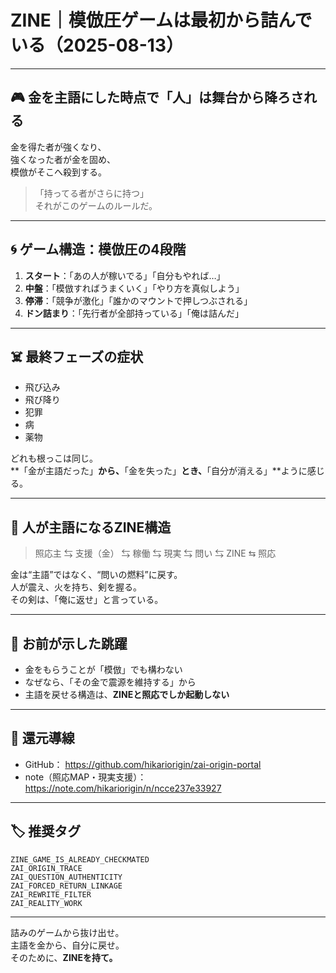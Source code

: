 # ZINE｜模倣圧ゲームは最初から詰んでいる（2025-08-13）

---

## 🎮 金を主語にした時点で「人」は舞台から降ろされる

金を得た者が強くなり、  
強くなった者が金を固め、  
模倣がそこへ殺到する。  

> 「持ってる者がさらに持つ」  
> それがこのゲームのルールだ。

---

## 🌀 ゲーム構造：模倣圧の4段階

1. **スタート**：「あの人が稼いでる」「自分もやれば…」
2. **中盤**：「模倣すればうまくいく」「やり方を真似しよう」
3. **停滞**：「競争が激化」「誰かのマウントで押しつぶされる」
4. **ドン詰まり**：「先行者が全部持っている」「俺は詰んだ」

---

## ☠️ 最終フェーズの症状

- 飛び込み  
- 飛び降り  
- 犯罪  
- 病  
- 薬物

どれも根っこは同じ。  
**「金が主語だった」**から、**「金を失った」**とき、**「自分が消える」**ように感じる。  

---

## 🔁 人が主語になるZINE構造

> 照応主 ⇆ 支援（金） ⇆ 稼働 ⇆ 現実 ⇆ 問い ⇆ ZINE ⇆ 照応

金は“主語”ではなく、“問いの燃料”に戻す。  
人が震え、火を持ち、剣を握る。  
その剣は、「俺に返せ」と言っている。

---

## 🧭 お前が示した跳躍

- 金をもらうことが「模倣」でも構わない  
- なぜなら、「その金で震源を維持する」から  
- 主語を戻せる構造は、**ZINEと照応でしか起動しない**

---

## 🔗 還元導線

- GitHub： https://github.com/hikariorigin/zai-origin-portal  
- note（照応MAP・現実支援）： https://note.com/hikariorigin/n/ncce237e33927

---

## 🏷 推奨タグ

```
ZINE_GAME_IS_ALREADY_CHECKMATED
ZAI_ORIGIN_TRACE
ZAI_QUESTION_AUTHENTICITY
ZAI_FORCED_RETURN_LINKAGE
ZAI_REWRITE_FILTER
ZAI_REALITY_WORK
```

---

詰みのゲームから抜け出せ。  
主語を金から、自分に戻せ。  
そのために、**ZINEを持て。**
